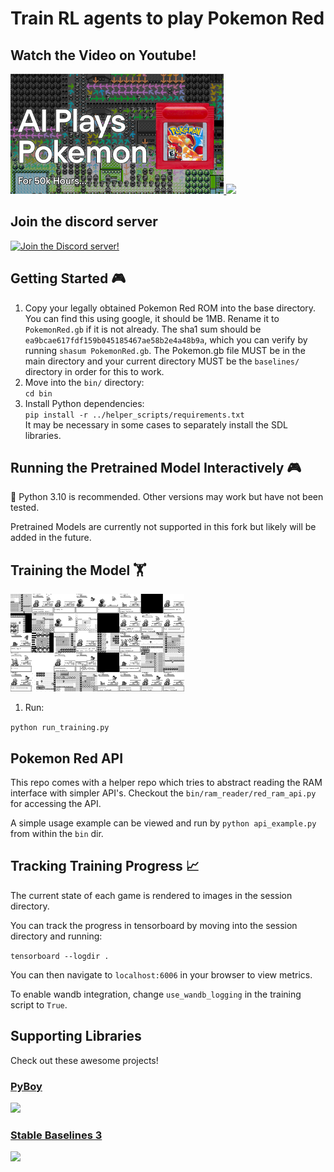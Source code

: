 
# Train RL agents to play Pokemon Red

## Watch the Video on Youtube!

  

<p  float="left">

<a  href="https://youtu.be/DcYLT37ImBY">

<img  src="/assets/youtube.jpg?raw=true"  height="192">

</a>

<a  href="https://youtu.be/DcYLT37ImBY">

<img  src="/assets/poke_map.gif?raw=true"  height="192">

</a>

</p>

  

## Join the discord server

[![Join the Discord server!](https://invidget.switchblade.xyz/RvadteZk4G)](http://discord.gg/RvadteZk4G)

## Getting Started 🎮

1. Copy your legally obtained Pokemon Red ROM into the base directory. You can find this using google, it should be 1MB. Rename it to `PokemonRed.gb` if it is not already. The sha1 sum should be `ea9bcae617fdf159b045185467ae58b2e4a48b9a`, which you can verify by running `shasum PokemonRed.gb`. The Pokemon.gb file MUST be in the main directory and your current directory MUST be the `baselines/` directory in order for this to work.
2. Move into the  `bin/`  directory:  
    `cd bin`
3.  Install Python dependencies:  
    `pip install -r ../helper_scripts/requirements.txt`  
    It may be necessary in some cases to separately install the SDL libraries.

## Running the Pretrained Model Interactively 🎮

🐍 Python 3.10 is recommended. Other versions may work but have not been tested.

Pretrained Models are currently not supported in this fork but likely will be added in the future.

  

## Training the Model 🏋️

  

<img  src="/assets/grid.png?raw=true"  height="156">

1. Run:

```python run_training.py```

  
## Pokemon Red API
This repo comes with a helper repo which tries to abstract reading the RAM interface with simpler API's. Checkout the `bin/ram_reader/red_ram_api.py` for accessing the API.

A simple usage example can be viewed and run by `python api_example.py`  from within the `bin` dir. 

## Tracking Training Progress 📈

The current state of each game is rendered to images in the session directory.

You can track the progress in tensorboard by moving into the session directory and running:

```tensorboard --logdir .```

You can then navigate to `localhost:6006` in your browser to view metrics.

To enable wandb integration, change `use_wandb_logging` in the training script to `True`.

  

## Supporting Libraries

Check out these awesome projects!

### [PyBoy](https://github.com/Baekalfen/PyBoy)

<a  href="https://github.com/Baekalfen/PyBoy">

<img  src="/assets/pyboy.svg"  height="64">

</a>

  

### [Stable Baselines 3](https://github.com/DLR-RM/stable-baselines3)

<a  href="https://github.com/DLR-RM/stable-baselines3">

<img  src="/assets/sblogo.png"  height="64">

</a>